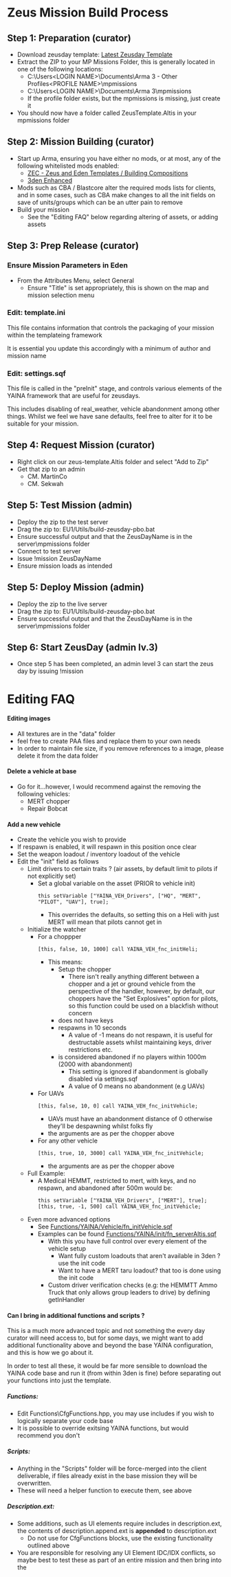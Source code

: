 # Zeus Mission Build Process

## Step 1: Preparation (curator)

* Download zeusday template: [Latest Zeusday Template](http://www.lastresortgaming.net/template/ZeusTemplate.Altis.zip)
* Extract the ZIP to your MP Missions Folder, this is generally located in one of the following locations:
    * C:\Users\<LOGIN NAME>\Documents\Arma 3 - Other Profiles\<PROFILE NAME>\mpmissions
    * C:\Users\<LOGIN NAME>\Documents\Arma 3\mpmissions
    * If the profile folder exists, but the mpmissions is missing, just create it
* You should now have a folder called ZeusTemplate.Altis in your mpmissions folder

## Step 2: Mission Building (curator)

* Start up Arma, ensuring you have either no mods, or at most, any of the following whitelisted mods enabled:
    * [ZEC - Zeus and Eden Templates / Building Compositions](http://steamcommunity.com/sharedfiles/filedetails/?id=642912021)
    * [3den Enhanced](http://steamcommunity.com/sharedfiles/filedetails/?id=623475643)
* Mods such as CBA / Blastcore alter the required mods lists for clients, and in some 
cases, such as CBA make changes to all the init fields on save of units/groups which can be
an utter pain to remove
* Build your mission
    * See the "Editing FAQ" below regarding altering of assets, or adding assets 

## Step 3: Prep Release (curator)

### Ensure Mission Parameters in Eden

* From the Attributes Menu, select General
    * Ensure "Title" is set appropriately, this is shown on the map and mission selection menu

### Edit: template.ini

This file contains information that controls the packaging of your mission within the templateing framework

It is essential you update this accordingly with a minimum of author and mission name

### Edit: settings.sqf

This file is called in the "preInit" stage, and controls various elements of the YAINA framework that are
useful for zeusdays.

This includes disabling of real_weather, vehicle abandonment among other things. Whilst we feel we have
sane defaults, feel free to alter for it to be suitable for your mission.

## Step 4: Request Mission (curator)

* Right click on our zeus-template.Altis folder and select "Add to Zip"
* Get that zip to an admin
    * CM. MartinCo
    * CM. Sekwah

## Step 5: Test Mission (admin)

* Deploy the zip to the test server
* Drag the zip to: EU1/Utils/build-zeusday-pbo.bat
* Ensure successful output and that the ZeusDayName is in the server\mpmissions folder
* Connect to test server
* Issue !mission ZeusDayName
* Ensure mission loads as intended

## Step 5: Deploy Mission (admin)

* Deploy the zip to the live server
* Drag the zip to: EU1/Utils/build-zeusday-pbo.bat
* Ensure successful output and that the ZeusDayName is in the server\mpmissions folder

## Step 6: Start ZeusDay (admin lv.3)

* Once step 5 has been completed, an admin level 3 can start the zeus day by issuing !mission <MissionName>

# Editing FAQ

#### Editing images

* All textures are in the "data" folder
* feel free to create PAA files and replace them to your own needs
* In order to maintain file size, if you remove references to a image, please delete it from the data folder

#### Delete a vehicle at base
* Go for it...however, I would recommend against the removing the following vehicles:
    * MERT chopper
    * Repair Bobcat

#### Add a new vehicle
    
* Create the vehicle you wish to provide
* If respawn is enabled, it will respawn in this position once clear
* Set the weapon loadout / inventory loadout of the vehicle
* Edit the "init" field as follows
    * Limit drivers to certain traits ? (air assets, by default limit to pilots if not explicitly set)
        * Set a global variable on the asset (PRIOR to vehicle init)
            ```
            this setVariable ["YAINA_VEH_Drivers", ["HQ", "MERT", "PILOT", "UAV"], true];
            ```
            * This overrides the defaults, so setting this on a Heli with just MERT will mean that
              pilots cannot get in
    * Initialize the watcher
        * For a choppper 
            ```
            [this, false, 10, 1000] call YAINA_VEH_fnc_initHeli;
            ```
            * This means:
                * Setup the chopper
                    * There isn't really anything different between a chopper and a jet or ground vehicle from the
                      perspective of the handler, however, by default, our choppers have the "Set Explosives" option
                      for pilots, so this function could be used on a blackfish without concern
                * does not have keys
                * respawns in 10 seconds
                    * A value of -1 means do not respawn, it is useful for destructable assets
                      whilst maintaining keys, driver restrictions etc.
                * is considered abandoned if no players within 1000m (2000 with abandonment)
                    * This setting is ignored if abandonment is globally disabled via settings.sqf
                    * A value of 0 means no abandonment (e.g UAVs)
        * For UAVs
            ```
            [this, false, 10, 0] call YAINA_VEH_fnc_initVehicle;
            ```
            * UAVs must have an abandonment distance of 0 otherwise they'll be despawning whilst folks fly
            * the arguments are as per the chopper above 
        * For any other vehicle
            ```
            [this, true, 10, 3000] call YAINA_VEH_fnc_initVehicle;
            ```
            * the arguments are as per the chopper above 
    * Full Example:
        * A Medical HEMMT, restricted to mert, with keys, and no respawn, and abandoned after 500m would be:
            ```
            this setVariable ["YAINA_VEH_Drivers", ["MERT"], true];
            [this, true, -1, 500] call YAINA_VEH_fnc_initVehicle;
            ```
    * Even more advanced options
        * See [Functions/YAINA/Vehicle/fn_initVehicle.sqf](https://bitbucket.org/lastresortgaming/lrg-yaina/src/master/client.Altis/Functions/YAINA/Vehicles/fn_initVehicle.sqf?at=master&fileviewer=file-view-default)
        * Examples can be found [Functions/YAINA/init/fn_serverAltis.sqf](https://bitbucket.org/lastresortgaming/lrg-yaina/src/master/client.Altis/Functions/YAINA/Init/fn_serverAltis.sqf?at=master&fileviewer=file-view-default)
            * With this you have full control over every element of the vehicle setup
                * Want fully custom loadouts that aren't available in 3den ? use the init code
                * Want to have a MERT taru loadout? that too is done using the init code
            * Custom driver verification checks (e.g: the HEMMTT Ammo Truck that only allows group leaders to drive) by defining getInHandler

#### Can I bring in additional functions and scripts ?

This is a much more advanced topic and not something the every day curator will need access to, but for some days, we might want to add
additional functionality above and beyond the base YAINA configuration, and this is how we go about it.

In order to test all these, it would be far more sensible to download the YAINA code base and run it (from within 3den is fine) before separating out your functions into just the template.

##### Functions:
* Edit Functions\CfgFunctions.hpp, you may use includes if you wish to logically separate your code base
* It is possible to override exitsing YAINA functions, but would recommend you don't

##### Scripts:
* Anything in the "Scripts" folder will be force-merged into the client deliverable, if files already exist in the base mission they will be overwritten.
* These will need a helper function to execute them, see above

##### Description.ext:
* Some additions, such as UI elements require includes in description.ext, the contents of description.append.ext is **appended** to description.ext
    * Do not use for CfgFunctions blocks, use the existing functionality outlined above
* You are responsible for resolving any UI Element IDC/IDX conflicts, so maybe best to test these as part of an entire mission and then bring into the

